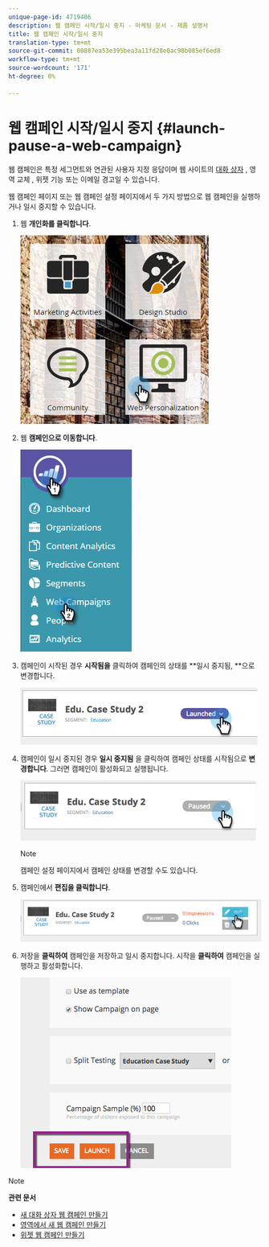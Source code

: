 ```yaml
---
unique-page-id: 4719406
description: 웹 캠페인 시작/일시 중지 - 마케팅 문서 - 제품 설명서
title: 웹 캠페인 시작/일시 중지
translation-type: tm+mt
source-git-commit: 00887ea53e395bea3a11fd28e0ac98b085ef6ed8
workflow-type: tm+mt
source-wordcount: '171'
ht-degree: 0%

---
```



# 웹 캠페인 시작/일시 중지 {#launch-pause-a-web-campaign}

웹 캠페인은 특정 세그먼트와 연관된 사용자 지정 응답이며 웹 사이트의 [대화 상자](create-a-new-dialog-web-campaign.md) , 영역 교체 [](create-a-new-in-zone-web-campaign.md), 위젯 기능 또는 이메일 경고일 수 있습니다.

웹 캠페인 페이지 또는 웹 캠페인 설정 페이지에서 두 가지 방법으로 웹 캠페인을 실행하거나 일시 중지할 수 있습니다.

1. 웹 **개인화를 클릭합니다**.

   ![](assets/one-1.png)

1. 웹 **캠페인으로 이동합니다**.

   ![](assets/two-1.png)

1. 캠페인이 시작된 경우 **시작됨을** 클릭하여 캠페인의 상태를 **일시 중지됨, **으로 변경합니다.

   ![](assets/image2014-11-26-17-3a26-3a38.png)

1. 캠페인이 일시 중지된 경우 **일시 중지됨** 을 클릭하여 캠페인 상태를 시작됨으로 **변경합니다**. 그러면 캠페인이 활성화되고 실행됩니다.

   ![](assets/image2014-11-26-17-3a28-3a59.png)

   >[!NOTE]
   >
   >캠페인 설정 페이지에서 캠페인 상태를 변경할 수도 있습니다.

1. 캠페인에서 **편집을 클릭합니다**.

   ![](assets/image2014-11-26-17-3a31-3a37.png)

1. 저장을 **클릭하여** 캠페인을 저장하고 일시 중지합니다. 시작을 **클릭하여** 캠페인을 실행하고 활성화합니다.

   ![](assets/image2014-11-26-17-3a32-3a48.png)

>[!NOTE]
>
>**관련 문서**
>
>* [새 대화 상자 웹 캠페인 만들기](create-a-new-dialog-web-campaign.md)
>* [영역에서 새 웹 캠페인 만들기](create-a-new-in-zone-web-campaign.md)
>* [위젯 웹 캠페인 만들기](create-a-new-widget-web-campaign.md)

>




